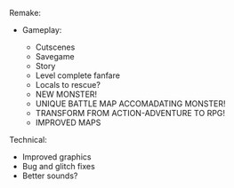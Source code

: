 Remake:
 
 - Gameplay:

   - Cutscenes
   - Savegame
   - Story
   - Level complete fanfare
   - Locals to rescue?
   - NEW MONSTER!
   - UNIQUE BATTLE MAP ACCOMADATING MONSTER!
   - TRANSFORM FROM ACTION-ADVENTURE TO RPG!
   - IMPROVED MAPS

 Technical:

  - Improved graphics
  - Bug and glitch fixes
  - Better sounds?
